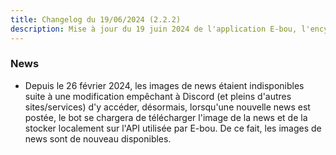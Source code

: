 ```yaml
---
title: Changelog du 19/06/2024 (2.2.2)
description: Mise à jour du 19 juin 2024 de l'application E-bou, l'encyclopédie DOFUS la plus complète sur Discord.
---
```

### News
- Depuis le 26 février 2024, les images de news étaient indisponibles suite à une modification empêchant à Discord (et pleins d'autres sites/services) d'y accéder, désormais, lorsqu'une nouvelle news est postée, le bot se chargera de télécharger l'image de la news et de la stocker localement sur l'API utilisée par E-bou. De ce fait, les images de news sont de nouveau disponibles.